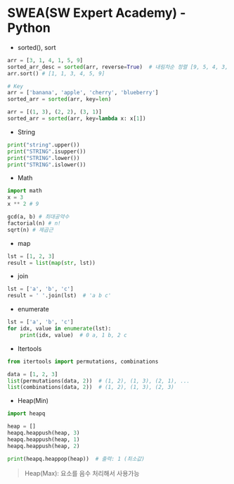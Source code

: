 # SWEA(SW Expert Academy) - Python

- sorted(), sort
``` python
arr = [3, 1, 4, 1, 5, 9]
sorted_arr_desc = sorted(arr, reverse=True)  # 내림차순 정렬 [9, 5, 4, 3, 1, 1]
arr.sort() # [1, 1, 3, 4, 5, 9]

# Key
arr = ['banana', 'apple', 'cherry', 'blueberry']
sorted_arr = sorted(arr, key=len)

arr = [(1, 3), (2, 2), (3, 1)]
sorted_arr = sorted(arr, key=lambda x: x[1])
```

- String
``` python
print("string".upper())
print("STRING".isupper())
print("STRING".lower())
print("STRING".islower())
```

- Math
``` python
import math
x = 3
x ** 2 # 9

gcd(a, b) # 최대공약수
factorial(n) # n!
sqrt(n) # 제곱근
```

- map
``` python
lst = [1, 2, 3]
result = list(map(str, lst))
```

- join
``` python
lst = ['a', 'b', 'c']
result = ' '.join(lst)  # 'a b c'
```

- enumerate
``` python
lst = ['a', 'b', 'c']
for idx, value in enumerate(lst):
    print(idx, value)  # 0 a, 1 b, 2 c
```

- Itertools
``` python
from itertools import permutations, combinations

data = [1, 2, 3]
list(permutations(data, 2))  # (1, 2), (1, 3), (2, 1), ...
list(combinations(data, 2))  # (1, 2), (1, 3), (2, 3)
```

- Heap(Min)
``` python
import heapq

heap = []
heapq.heappush(heap, 3)
heapq.heappush(heap, 1)
heapq.heappush(heap, 2)

print(heapq.heappop(heap))  # 출력: 1 (최소값)
```
> Heap(Max): 요소를 음수 처리해서 사용가능

